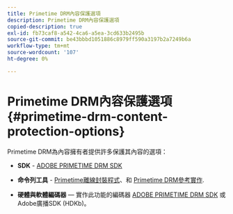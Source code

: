 ```yaml
---
title: Primetime DRM內容保護選項
description: Primetime DRM內容保護選項
copied-description: true
exl-id: fb73caf8-a542-4ca6-a5ea-3cd633b2495b
source-git-commit: be43bbbd1051886c8979ff590a3197b2a7249b6a
workflow-type: tm+mt
source-wordcount: '107'
ht-degree: 0%

---
```


# Primetime DRM內容保護選項{#primetime-drm-content-protection-options}

Primetime DRM為內容擁有者提供許多保護其內容的選項：

* **SDK** - [ADOBE PRIMETIME DRM SDK](https://helpx.adobe.com/content/dam/help/en/primetime/drm/drm_sdk_overview.pdf)

* **命令列工具** - [Primetime離線封裝程式](https://helpx.adobe.com/content/dam/help/en/primetime/guides/offline_packager_getting_started.pdf)、和 [Primetime DRM參考實作](https://helpx.adobe.com/content/dam/help/en/primetime/drm/drm_reference_implementations.pdf).

* **硬體與軟體編碼器**  — 實作此功能的編碼器 [ADOBE PRIMETIME DRM SDK](https://helpx.adobe.com/content/dam/help/en/primetime/drm/drm_sdk_overview.pdf) 或Adobe廣播SDK (HDKb)。

